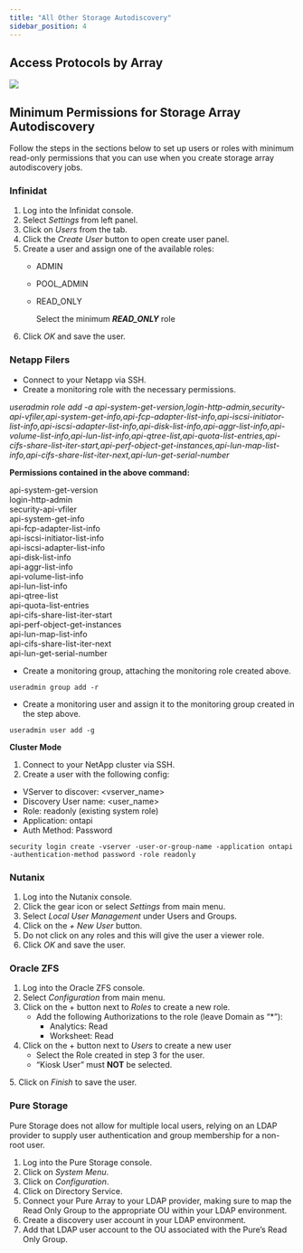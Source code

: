 ```yaml
---
title: "All Other Storage Autodiscovery"
sidebar_position: 4
---
```


## Access Protocols by Array

![](/assets/images/discovery_storage_arrays_autodiscovery_all-other-storage-autodiscovery.png)

## Minimum Permissions for Storage Array Autodiscovery

Follow the steps in the sections below to set up users or roles with minimum read-only permissions that you can use when you create storage array autodiscovery jobs.

### Infinidat

1. Log into the Infinidat console.
2. Select _Settings_ from left panel.
3. Click on _Users_ from the tab.
4. Click the _Create User_ button to open create user panel.
5. Create a user and assign one of the available roles:
    - ADMIN
    - POOL\_ADMIN
    - READ\_ONLY  
          
        Select the minimum _**READ\_ONLY**_ role
6. Click _OK_ and save the user.

### Netapp Filers

- Connect to your Netapp via SSH.
- Create a monitoring role with the necessary permissions.

_useradmin role add -a api-system-get-version,login-http-admin,security-api-vfiler,api-system-get-info,api-fcp-adapter-list-info,api-iscsi-initiator-list-info,api-iscsi-adapter-list-info,api-disk-list-info,api-aggr-list-info,api-volume-list-info,api-lun-list-info,api-qtree-list,api-quota-list-entries,api-cifs-share-list-iter-start,api-perf-object-get-instances,api-lun-map-list-info,api-cifs-share-list-iter-next,api-lun-get-serial-number_

**Permissions contained in the above command:**

api-system-get-version  
login-http-admin  
security-api-vfiler  
api-system-get-info  
api-fcp-adapter-list-info  
api-iscsi-initiator-list-info  
api-iscsi-adapter-list-info  
api-disk-list-info  
api-aggr-list-info  
api-volume-list-info  
api-lun-list-info  
api-qtree-list  
api-quota-list-entries  
api-cifs-share-list-iter-start  
api-perf-object-get-instances  
api-lun-map-list-info  
api-cifs-share-list-iter-next  
api-lun-get-serial-number

- Create a monitoring group, attaching the monitoring role created above.

```
useradmin group add -r
```

- Create a monitoring user and assign it to the monitoring group created in the step above.

```
useradmin user add -g
```

**Cluster Mode**

1. Connect to your NetApp cluster via SSH.
2. Create a user with the following config:

- VServer to discover: <vserver\_name>
- Discovery User name: <user\_name>
- Role: readonly (existing system role)
- Application: ontapi
- Auth Method: Password

```
security login create -vserver -user-or-group-name -application ontapi -authentication-method password -role readonly
```

### Nutanix

1. Log into the Nutanix console.
2. Click the gear icon or select _Settings_ from main menu.
3. Select _Local User Management_ under Users and Groups.
4. Click on the _\+ New User_ button.
5. Do not click on any roles and this will give the user a viewer role.
6. Click _OK_ and save the user.

### Oracle ZFS

1. Log into the Oracle ZFS console.
2. Select _Configuration_ from main menu.
3. Click on the + button next to _Roles_ to create a new role.
    - Add the following Authorizations to the role (leave Domain as “\*”):
        - Analytics: Read
        - Worksheet: Read
4. Click on the + button next to _Users_ to create a new user
    - Select the Role created in step 3 for the user.
    - “Kiosk User” must **NOT** be selected.

5\. Click on _Finish_ to save the user.

### Pure Storage

Pure Storage does not allow for multiple local users, relying on an LDAP provider to supply user authentication and group membership for a non-root user.

1. Log into the Pure Storage console.
2. Click on _System Menu_.
3. Click on _Configuration_.
4. Click on Directory Service.
5. Connect your Pure Array to your LDAP provider, making sure to map the Read Only Group to the appropriate OU within your LDAP environment.
6. Create a discovery user account in your LDAP environment.
7. Add that LDAP user account to the OU associated with the Pure’s Read Only Group.
